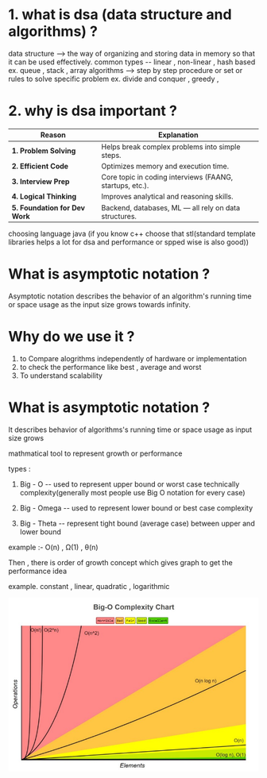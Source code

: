 # 1. what is dsa (data structure and algorithms) ? 

data structure --> the way of organizing and storing data in memory so that it can be used effectively. common types --  linear , non-linear , hash based ex. queue , stack , array 
algorithms --> step by step procedure or set or rules to solve specific problem ex. divide and conquer , greedy , 

# 2. why is dsa important ?

| Reason                         | Explanation                                              |
| ------------------------------ | -------------------------------------------------------- |
| **1. Problem Solving**         | Helps break complex problems into simple steps.          |
| **2. Efficient Code**          | Optimizes memory and execution time.                     |
| **3. Interview Prep**          | Core topic in coding interviews (FAANG, startups, etc.). |
| **4. Logical Thinking**        | Improves analytical and reasoning skills.                |
| **5. Foundation for Dev Work** | Backend, databases, ML — all rely on data structures.    |


choosing language java (if you know c++ choose that stl(standard template libraries helps a lot for dsa and performance or spped wise is also good))


# What is asymptotic notation ? 
Asymptotic notation describes the behavior of an algorithm's running time or space usage as the input size grows towards infinity.

# Why do we use it ? 
1. to Compare alogrithms independently of hardware or implementation
2. to check the performance like best , average and worst
3. To understand scalability

# What is asymptotic notation ?

It describes behavior of algorithms's running time or space usage as input size grows 

mathmatical tool to represent growth or performance 

types  :
1. Big - O -- used to represent upper bound or worst case technically complexity(generally most people use Big O notation for every case) 

2. Big - Omega -- used to represent lower bound or best case complexity

3. Big - Theta -- represent tight bound (average case) between upper and lower bound

example :- O(n) , Ω(1) , θ(n)

Then , there is order of growth concept which gives graph to get the performance idea

example. constant , linear, quadratic , logarithmic

![alt text](image.png)

